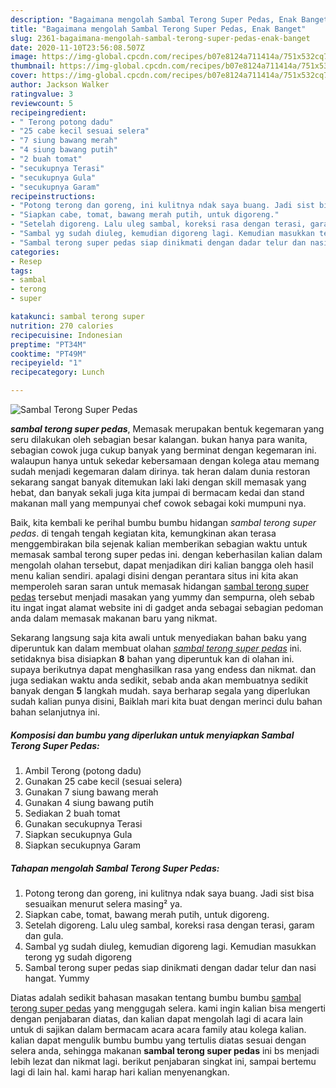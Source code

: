 ```yaml
---
description: "Bagaimana mengolah Sambal Terong Super Pedas, Enak Banget"
title: "Bagaimana mengolah Sambal Terong Super Pedas, Enak Banget"
slug: 2361-bagaimana-mengolah-sambal-terong-super-pedas-enak-banget
date: 2020-11-10T23:56:08.507Z
image: https://img-global.cpcdn.com/recipes/b07e8124a711414a/751x532cq70/sambal-terong-super-pedas-foto-resep-utama.jpg
thumbnail: https://img-global.cpcdn.com/recipes/b07e8124a711414a/751x532cq70/sambal-terong-super-pedas-foto-resep-utama.jpg
cover: https://img-global.cpcdn.com/recipes/b07e8124a711414a/751x532cq70/sambal-terong-super-pedas-foto-resep-utama.jpg
author: Jackson Walker
ratingvalue: 3
reviewcount: 5
recipeingredient:
- " Terong potong dadu"
- "25 cabe kecil sesuai selera"
- "7 siung bawang merah"
- "4 siung bawang putih"
- "2 buah tomat"
- "secukupnya Terasi"
- "secukupnya Gula"
- "secukupnya Garam"
recipeinstructions:
- "Potong terong dan goreng, ini kulitnya ndak saya buang. Jadi sist bisa sesuaikan menurut selera masing² ya."
- "Siapkan cabe, tomat, bawang merah putih, untuk digoreng."
- "Setelah digoreng. Lalu uleg sambal, koreksi rasa dengan terasi, garam dan gula."
- "Sambal yg sudah diuleg, kemudian digoreng lagi. Kemudian masukkan terong yg sudah digoreng"
- "Sambal terong super pedas siap dinikmati dengan dadar telur dan nasi hangat. Yummy"
categories:
- Resep
tags:
- sambal
- terong
- super

katakunci: sambal terong super 
nutrition: 270 calories
recipecuisine: Indonesian
preptime: "PT34M"
cooktime: "PT49M"
recipeyield: "1"
recipecategory: Lunch

---
```



![Sambal Terong Super Pedas](https://img-global.cpcdn.com/recipes/b07e8124a711414a/751x532cq70/sambal-terong-super-pedas-foto-resep-utama.jpg)

<b><i>sambal terong super pedas</i></b>, Memasak merupakan bentuk kegemaran yang seru dilakukan oleh sebagian besar kalangan. bukan hanya para wanita, sebagian cowok juga cukup banyak yang berminat dengan kegemaran ini. walaupun hanya untuk sekedar kebersamaan dengan kolega atau memang sudah menjadi kegemaran dalam dirinya. tak heran dalam dunia restoran sekarang sangat banyak ditemukan laki laki dengan skill memasak yang hebat, dan banyak sekali juga kita jumpai di bermacam kedai dan stand makanan mall yang mempunyai chef cowok sebagai koki mumpuni nya.

Baik, kita kembali ke perihal bumbu bumbu hidangan <i>sambal terong super pedas</i>. di tengah tengah kegiatan kita, kemungkinan akan terasa menggembirakan bila sejenak kalian memberikan sebagian waktu untuk memasak sambal terong super pedas ini. dengan keberhasilan kalian dalam mengolah olahan tersebut, dapat menjadikan diri kalian bangga oleh hasil menu kalian sendiri. apalagi disini dengan perantara situs ini kita akan memperoleh saran saran untuk memasak hidangan <u>sambal terong super pedas</u> tersebut menjadi masakan yang yummy dan sempurna, oleh sebab itu ingat ingat alamat website ini di gadget anda sebagai sebagian pedoman anda dalam memasak makanan baru yang nikmat.




Sekarang langsung saja kita awali untuk menyediakan bahan baku yang diperuntuk kan dalam membuat olahan <u><i>sambal terong super pedas</i></u> ini. setidaknya bisa disiapkan <b>8</b> bahan yang diperuntuk kan di olahan ini. supaya berikutnya dapat menghasilkan rasa yang endess dan nikmat. dan juga sediakan waktu anda sedikit, sebab anda akan membuatnya sedikit banyak dengan <b>5</b> langkah mudah. saya berharap segala yang diperlukan sudah kalian punya disini, Baiklah mari kita buat dengan merinci dulu bahan bahan selanjutnya ini.

<!--inarticleads1-->

##### Komposisi dan bumbu yang diperlukan untuk menyiapkan Sambal Terong Super Pedas:

1. Ambil  Terong (potong dadu)
1. Gunakan 25 cabe kecil (sesuai selera)
1. Gunakan 7 siung bawang merah
1. Gunakan 4 siung bawang putih
1. Sediakan 2 buah tomat
1. Gunakan secukupnya Terasi
1. Siapkan secukupnya Gula
1. Siapkan secukupnya Garam




<!--inarticleads2-->

##### Tahapan mengolah Sambal Terong Super Pedas:

1. Potong terong dan goreng, ini kulitnya ndak saya buang. Jadi sist bisa sesuaikan menurut selera masing² ya.
1. Siapkan cabe, tomat, bawang merah putih, untuk digoreng.
1. Setelah digoreng. Lalu uleg sambal, koreksi rasa dengan terasi, garam dan gula.
1. Sambal yg sudah diuleg, kemudian digoreng lagi. Kemudian masukkan terong yg sudah digoreng
1. Sambal terong super pedas siap dinikmati dengan dadar telur dan nasi hangat. Yummy




Diatas adalah sedikit bahasan masakan tentang bumbu bumbu <u>sambal terong super pedas</u> yang menggugah selera. kami ingin kalian bisa mengerti dengan penjabaran diatas, dan kalian dapat mengolah lagi di acara lain untuk di sajikan dalam bermacam acara acara family atau kolega kalian. kalian dapat mengulik bumbu bumbu yang tertulis diatas sesuai dengan selera anda, sehingga makanan <b>sambal terong super pedas</b> ini bs menjadi lebih lezat dan nikmat lagi. berikut penjabaran singkat ini, sampai bertemu lagi di lain hal. kami harap hari kalian menyenangkan.
